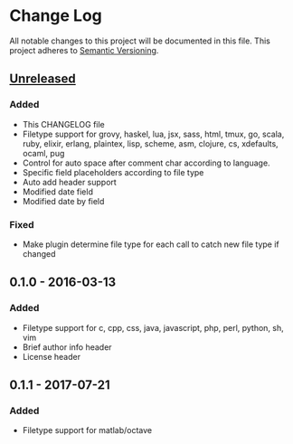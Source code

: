 # Change Log
All notable changes to this project will be documented in this file.
This project adheres to [Semantic Versioning](http://semver.org/).

## [Unreleased]
### Added
- This CHANGELOG file
- Filetype support for grovy, haskel, lua, jsx,  sass, html, tmux, go, scala, ruby, elixir, erlang, plaintex, lisp, scheme, asm, clojure, cs, xdefaults, ocaml, pug
- Control for auto space after comment char according to language.
- Specific field placeholders according to file type
- Auto add header support
- Modified date field
- Modified date by field

### Fixed
- Make plugin determine file type for each call to catch new file type if changed

## 0.1.0 - 2016-03-13
### Added
- Filetype support for c, cpp, css, java, javascript, php, perl, python, sh, vim
- Brief author info header
- License header

## 0.1.1 - 2017-07-21
### Added
- Filetype support for matlab/octave

[Unreleased]: https://github.com/alpertuna/vim-header/compare/v0.1.0...HEAD
